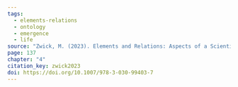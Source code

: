 ```yaml
---
tags:
  - elements-relations
  - ontology
  - emergence
  - life
source: "Zwick, M. (2023). Elements and Relations: Aspects of a Scientific Metaphysics (Vol. 35). Springer International Publishing."
page: 137
chapter: "4"
citation_key: zwick2023
doi: https://doi.org/10.1007/978-3-030-99403-7
---
```



